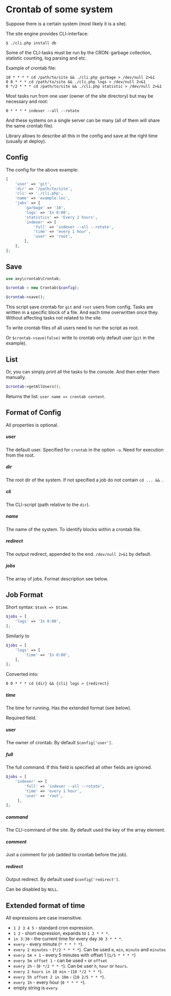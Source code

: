 # Crontab of some system

Suppose there is a certain system (most likely it is a site).

The site engine provides CLI-interface:

```
$ ./cli.php install db
```

Some of the CLI-tasks must be run by the CRON: garbage collection, statistic counting, log parsing and etc.

Example of crontab file:

```
10 * * * * cd /path/to/site && ./cli.php garbage > /dev/null 2>&1
0 0 * * * cd /path/to/site && ./cli.php logs > /dev/null 2>&1
0 */2 * * * cd /path/to/site && ./cli.php statistic > /dev/null 2>&1
```

Most tasks run from one user (owner of the site directory) but may be necessary and root:

```
0 * * * * indexer --all --rotate
```

And these systems on a single server can be many (all of them will share the same crontab file).

Library allows to describe all this in the config and save at the right time (usually at deploy).

## Config

The config for the above example:

```php
[
    'user' => 'git',
    'dir' => '/path/to/site',
    'cli' => './cli.php',
    'name' => 'example.loc',
    'jobs' => [
        'garbage' => '10',
        'logs' => 'In 0:00',
        'statistics' => 'Every 2 hours',
        'indexer' => [
            'full' => 'indexer --all --rotate',
            'time' => 'every 1 hour',
            'user' => 'root',
        ],
    ],
];
```

## Save

```php
use axy\crontab\Crontab;

$crontab = new Crontab($config);

$crontab->save();
```

This script save crontab for `git` and `root` users from config.
Tasks are written in a specific block of a file.
And each time overwritten once they.
Without affecting tasks not related to the site.

To write crontab files of all users need to run the script as root.

Or `$crontab->save(false)` write to crontab only default user (`git` in the example).

## List

Or, you can simply print all the tasks to the console.
And then enter them manually.

```php
$crontab->getAllUsers();
```

Returns the list: `user name => crontab content`.

## Format of Config

All properties is optional.

##### user

The default user.
Specified for `crontab` in the option `-u`.
Need for execution from the root.

##### dir

The root dir of the system.
If not specified a job do not contain `cd ... && `.

##### cli

The CLI-script (path relative to the `dir`).

##### name

The name of the system.
To identify blocks within a crontab file.

##### redirect

The output redirect, appended to the end.
`/dev/null 2>&1` by default.

##### jobs

The array of jobs.
Format description see below.

## Job Format

Short syntax: `$task => $time`.

```php
$jobs = [
    'logs' => 'In 0:00',
];
```

Similarly to

```php
$jobs = [
    'logs' => [
        'time' => 'In 0:00',
    ],
];
```

Converted into:

```
0 0 * * * cd {dir} && {cli} logs > {redirect}
```

##### time

The time for running.
Has the extended format (see below).

Required field.

##### user

The owner of crontab.
By default `$config['user']`.

##### full

The full command.
If this field is specified all other fields are ignored.

```php
$jobs = [
    'indexer' => [
        'full' => 'indexer --all --rotate',
        'time' => 'every 1 hour',
        'user' => 'root',
     ],
];
```

##### command

The CLI-command of the site.
By default used the key of the array element.

##### comment

Just a comment for job (added to crontab before the job).

##### redirect

Output redirect.
By default used `$config['redirect']`.

Can be disabled by `NULL`.

## Extended format of time

All expressions are case insensitive.

* `1 2 3 4 5` - standard cron expression.
* `1 2` - short expression, expands to `1 2 * * *`.
* `in 3:30` - the current time for every day `30 3 * * *`.
* `every` - every minute (`* * * * *`).
* `every 2 minutes` - (`*/2 * * * *`). Can be used `m`, `min`, `minute` and `minutes`
* `every 5m + 1` - every 5 minutes with offset 1 (`1/5 * * * *`)
* `every 5m offset 1` - can be used `+` or `offset`
* `every 2h` - (`0 */2 * * *`). Can be user `h`, `hour` or `hours`.
* `every 2 hours in 10 min` - (`10 */2 * * *`).
* `every 5h offset 2 in 10m` - (`10 2/5 * * *`).
* `every 1h` - every hour (`0 * * * *`).
* empty string is `every`